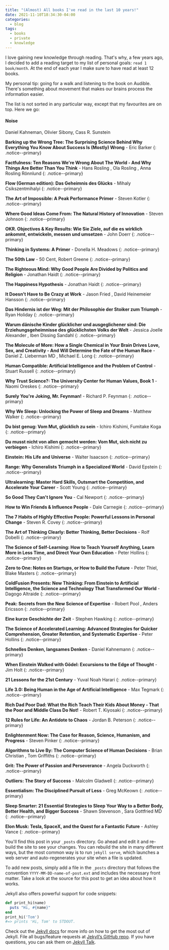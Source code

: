 ```yaml
---
title: "(Almost) All books I've read in the last 10 years!"
date: 2021-11-10T18:34:30-04:00
categories:
  - blog
tags:
  - books
  - private
  - knowledge
---
```


I love gaining new knowledge through reading. That's why, a few years ago, I decided to add a reading target to my list of personal goals: `read 1 book/month`. At the end of each year I make sure to have read at least 12 books. 

My personal tip: going for a walk and listening to the book on Audible. There's something about movement that makes our brains process the information easier.

The list is not sorted in any particular way, except that my favourites are on top. Here we go:

<div class="notice--primary">
  <h4>Noise</h4>
  <p>Daniel Kahneman, Olivier Sibony, Cass R. Sunstein</p>
</div>

**Barking up the Wrong Tree: The Surprising Science Behind Why Everything You Know About Success Is (Mostly) Wrong** - Eric Barker
{: .notice--primary}

**Factfulness: Ten Reasons We're Wrong About The World - And Why Things Are Better Than You Think** - Hans Rosling , Ola Rosling , Anna Rosling Rönnlund
{: .notice--primary}

**Flow (German edition): Das Geheimnis des Glücks** - Mihaly Csikszentmihalyi
{: .notice--primary}

**The Art of Impossible: A Peak Performance Primer** - Steven Kotler
{: .notice--primary}

**Where Good Ideas Come From: The Natural History of Innovation** - Steven Johnson
{: .notice--primary}

**OKR. Objectives & Key Results: Wie Sie Ziele, auf die es wirklich ankommt, entwickeln, messen und umsetzen** - John Doerr
{: .notice--primary}

**Thinking in Systems: A Primer** - Donella H. Meadows
{: .notice--primary}

**The 50th Law** - 50 Cent, Robert Greene
{: .notice--primary}

**The Righteous Mind: Why Good People Are Divided by Politics and Religion** - Jonathan Haidt
{: .notice--primary}

**The Happiness Hypothesis** - Jonathan Haidt
{: .notice--primary}

**It Doesn’t Have to Be Crazy at Work** -  Jason Fried , David Heinemeier Hansson
{: .notice--primary}

**Das Hindernis ist der Weg: Mit der Philosophie der Stoiker zum Triumph** - Ryan Holiday
{: .notice--primary}

**Warum dänische Kinder glücklicher und ausgeglichener sind: Die Erziehungsgeheimnisse des glücklichsten Volks der Welt** - Jessica Joelle Alexander , Iben Dissing Sandahl
{: .notice--primary}

**The Molecule of More: How a Single Chemical in Your Brain Drives Love, Sex, and Creativity - And Will Determine the Fate of the Human Race** - Daniel Z. Lieberman MD , Michael E. Long
{: .notice--primary}

**Human Compatible: Artificial Intelligence and the Problem of Control** - Stuart Russell
{: .notice--primary}

**Why Trust Science?: The University Center for Human Values, Book 1** - Naomi Oreskes
{: .notice--primary}

**Surely You're Joking, Mr. Feynman!** - Richard P. Feynman
{: .notice--primary}

**Why We Sleep: Unlocking the Power of Sleep and Dreams** - Matthew Walker
{: .notice--primary}

**Du bist genug: Vom Mut, glücklich zu sein** - Ichiro Kishimi, Fumitake Koga
{: .notice--primary}

**Du musst nicht von allen gemocht werden: Vom Mut, sich nicht zu verbiegen** - Ichiro Kishimi
{: .notice--primary}

**Einstein: His Life and Universe** - Walter Isaacson
{: .notice--primary}

**Range: Why Generalists Triumph in a Specialized World** - David Epstein
{: .notice--primary}

**Ultralearning: Master Hard Skills, Outsmart the Competition, and Accelerate Your Career** - Scott Young
{: .notice--primary}

**So Good They Can't Ignore You** - Cal Newport
{: .notice--primary}

**How to Win Friends & Influence People** - Dale Carnegie
{: .notice--primary}

**The 7 Habits of Highly Effective People: Powerful Lessons in Personal Change** - Steven R. Covey
{: .notice--primary}

**The Art of Thinking Clearly: Better Thinking, Better Decisions** - Rolf Dobelli
{: .notice--primary}

**The Science of Self-Learning: How to Teach Yourself Anything, Learn More in Less Time, and Direct Your Own Education** - Peter Hollins
{: .notice--primary}

**Zero to One: Notes on Startups, or How to Build the Future** - Peter Thiel, Blake Masters
{: .notice--primary}

**ColdFusion Presents: New Thinking: From Einstein to Artificial Intelligence, the Science and Technology That Transformed Our World** - Dagogo Altraide
{: .notice--primary}

**Peak: Secrets from the New Science of Expertise** - Robert Pool , Anders Ericsson
{: .notice--primary}

**Eine kurze Geschichte der Zeit** - Stephen Hawking
{: .notice--primary}

**The Science of Accelerated Learning: Advanced Strategies for Quicker Comprehension, Greater Retention, and Systematic Expertise** - Peter Hollins
{: .notice--primary}

**Schnelles Denken, langsames Denken** - Daniel Kahnemann
{: .notice--primary}

**When Einstein Walked with Gödel: Excursions to the Edge of Thought** - Jim Holt
{: .notice--primary}

**21 Lessons for the 21st Century** - Yuval Noah Harari
{: .notice--primary}

**Life 3.0: Being Human in the Age of Artificial Intelligence** - Max Tegmark
{: .notice--primary}

**Rich Dad Poor Dad: What the Rich Teach Their Kids About Money - That the Poor and Middle Class Do Not!** - Robert T. Kiyosaki
{: .notice--primary}

**12 Rules for Life: An Antidote to Chaos** - Jordan B. Peterson
{: .notice--primary}

**Enlightenment Now: The Case for Reason, Science, Humanism, and Progress** - Steven Pinker
{: .notice--primary}

**Algorithms to Live By: The Computer Science of Human Decisions** - Brian Christian , Tom Griffiths
{: .notice--primary}

**Grit: The Power of Passion and Perseverance** - Angela Duckworth
{: .notice--primary}

**Outliers: The Story of Success** - Malcolm Gladwell
{: .notice--primary}

**Essentialism: The Disciplined Pursuit of Less** - Greg McKeown
{: .notice--primary}

**Sleep Smarter: 21 Essential Strategies to Sleep Your Way to a Better Body, Better Health, and Bigger Success** - Shawn Stevenson , Sara Gottfried MD
{: .notice--primary}

**Elon Musk: Tesla, SpaceX, and the Quest for a Fantastic Future** - Ashley Vance
{: .notice--primary}

You'll find this post in your `_posts` directory. Go ahead and edit it and re-build the site to see your changes. You can rebuild the site in many different ways, but the most common way is to run `jekyll serve`, which launches a web server and auto-regenerates your site when a file is updated.

To add new posts, simply add a file in the `_posts` directory that follows the convention `YYYY-MM-DD-name-of-post.ext` and includes the necessary front matter. Take a look at the source for this post to get an idea about how it works.

Jekyll also offers powerful support for code snippets:

```ruby
def print_hi(name)
  puts "Hi, #{name}"
end
print_hi('Tom')
#=> prints 'Hi, Tom' to STDOUT.
```

Check out the [Jekyll docs][jekyll-docs] for more info on how to get the most out of Jekyll. File all bugs/feature requests at [Jekyll’s GitHub repo][jekyll-gh]. If you have questions, you can ask them on [Jekyll Talk][jekyll-talk].

[jekyll-docs]: https://jekyllrb.com/docs/home
[jekyll-gh]:   https://github.com/jekyll/jekyll
[jekyll-talk]: https://talk.jekyllrb.com/
